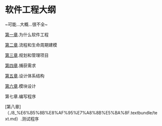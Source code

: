 # 软件工程大纲
~可能...大概...很不全~

[第一章](https://github.com/Zengcheng283/the-software-engineering/blob/main/1_%E4%B8%BA%E4%BB%80%E4%B9%88%E8%BD%AF%E4%BB%B6%E5%B7%A5%E7%A8%8B.textbundle/text.md).为什么软件工程

[第二章](https://github.com/Zengcheng283/the-software-engineering/blob/main/2_%E6%B5%81%E7%A8%8B%E5%92%8C%E7%94%9F%E5%91%BD%E5%91%A8%E6%9C%9F%E5%BB%BA%E6%A8%A1.textbundle/text.md).流程和生命周期建模

[第三章](https://github.com/Zengcheng283/the-software-engineering/blob/main/3_%E8%A7%84%E5%88%92%E5%92%8C%E7%AE%A1%E7%90%86%E9%A1%B9%E7%9B%AE.textbundle/text.md).规划和管理项目

[第四章](https://github.com/Zengcheng283/the-software-engineering/blob/main/4_%E6%8D%95%E8%8E%B7%E9%9C%80%E6%B1%82.textbundle/text.md).捕获需求

[第五章](https://github.com/Zengcheng283/the-software-engineering/blob/main/5_%E8%AE%BE%E8%AE%A1%E4%BD%93%E7%B3%BB%E7%BB%93%E6%9E%84.textbundle/text.md).设计体系结构

[第六章](./6_%E6%A8%A1%E5%9D%97%E8%AE%BE%E8%AE%A1.textbundle/text.md).模块设计

第七章.编写程序

[第八章]（./8_%E6%B5%8B%E8%AF%95%E7%A8%8B%E5%BA%8F.textbundle/text.md）.测试程序
